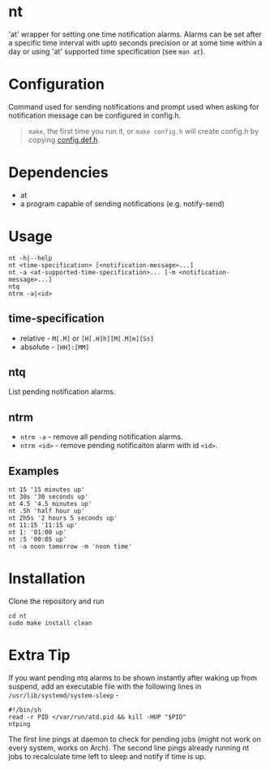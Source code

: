 # nt

'at' wrapper for setting one time notification alarms. Alarms can be set after
a specific time interval with upto seconds precision or at some time within a
day or using 'at' supported time specification (see `man at`).

# Configuration

Command used for sending notifications and prompt used when asking for
notification message can be configured in config.h.

> `make`, the first time you run it, or `make config.h` will create config.h by
> copying [config.def.h](config.def.h).

# Dependencies

* at
* a program capable of sending notifications (e.g. notify-send)

# Usage

```
nt -h|--help
nt <time-specification> [<notification-message>...]
nt -a <at-supported-time-specification>... [-m <notification-message>...]
ntq
ntrm -a|<id>
```

## time-specification

* relative - `M[.M]` or `[H[.H]h][M[.M]m][Ss]`
* absolute - `[HH]:[MM]`

## ntq

List pending notification alarms.

## ntrm

* `ntrm -a` - remove all pending notification alarms.
* `ntrm <id>` - remove pending notificaiton alarm with id `<id>`.

## Examples

```
nt 15 '15 minutes up'
nt 30s '30 seconds up'
nt 4.5 '4.5 minutes up'
nt .5h 'half hour up'
nt 2h5s '2 hours 5 seconds up'
nt 11:15 '11:15 up'
nt 1: '01:00 up'
nt :5 '00:05 up'
nt -a noon tomorrow -m 'noon time'
```

# Installation

Clone the repository and run
```
cd nt
sudo make install clean
```

# Extra Tip

If you want pending ntq alarms to be shown instantly after waking up from
suspend, add an executable file with the following lines in
`/usr/lib/systemd/system-sleep` -

```
#!/bin/sh
read -r PID </var/run/atd.pid && kill -HUP "$PID"
ntping
```

The first line pings at daemon to check for pending jobs (might not work on
every system, works on Arch). The second line pings already running nt jobs to
recalculate time left to sleep and notify if time is up.
